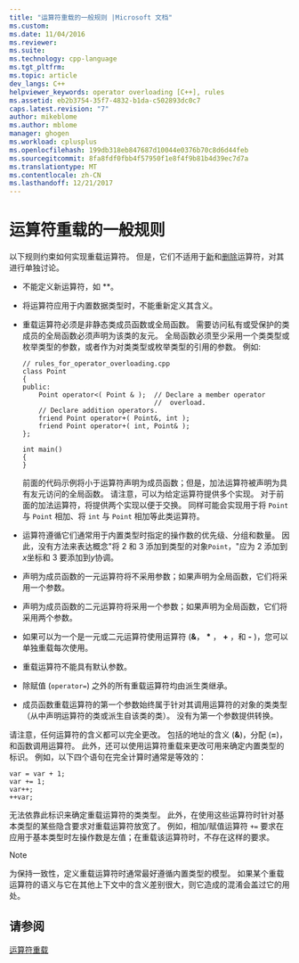 ```yaml
---
title: "运算符重载的一般规则 |Microsoft 文档"
ms.custom: 
ms.date: 11/04/2016
ms.reviewer: 
ms.suite: 
ms.technology: cpp-language
ms.tgt_pltfrm: 
ms.topic: article
dev_langs: C++
helpviewer_keywords: operator overloading [C++], rules
ms.assetid: eb2b3754-35f7-4832-b1da-c502893dc0c7
caps.latest.revision: "7"
author: mikeblome
ms.author: mblome
manager: ghogen
ms.workload: cplusplus
ms.openlocfilehash: 199db318eb847687d10044e0376b70c8d6d44feb
ms.sourcegitcommit: 8fa8fdf0fbb4f57950f1e8f4f9b81b4d39ec7d7a
ms.translationtype: MT
ms.contentlocale: zh-CN
ms.lasthandoff: 12/21/2017
---
```

# <a name="general-rules-for-operator-overloading"></a>运算符重载的一般规则
以下规则约束如何实现重载运算符。 但是，它们不适用于[新](../cpp/new-operator-cpp.md)和[删除](../cpp/delete-operator-cpp.md)运算符，对其进行单独讨论。  
  
-   不能定义新运算符，如 **。  
  
-   将运算符应用于内置数据类型时，不能重新定义其含义。  
  
-   重载运算符必须是非静态类成员函数或全局函数。 需要访问私有或受保护的类成员的全局函数必须声明为该类的友元。 全局函数必须至少采用一个类类型或枚举类型的参数，或者作为对类类型或枚举类型的引用的参数。 例如:  
  
    ```  
    // rules_for_operator_overloading.cpp  
    class Point  
    {  
    public:  
        Point operator<( Point & );  // Declare a member operator   
                                     //  overload.  
        // Declare addition operators.  
        friend Point operator+( Point&, int );  
        friend Point operator+( int, Point& );  
    };  
  
    int main()  
    {  
    }  
    ```  
  
     前面的代码示例将小于运算符声明为成员函数；但是，加法运算符被声明为具有友元访问的全局函数。 请注意，可以为给定运算符提供多个实现。 对于前面的加法运算符，将提供两个实现以便于交换。 同样可能会实现用于将 `Point` 与 `Point` 相加、将 `int` 与 `Point` 相加等此类运算符。  
  
-   运算符遵循它们通常用于内置类型时指定的操作数的优先级、分组和数量。 因此，没有方法来表达概念"将 2 和 3 添加到类型的对象`Point`，"应为 2 添加到*x*坐标和 3 要添加到*y*协调。  
  
-   声明为成员函数的一元运算符将不采用参数；如果声明为全局函数，它们将采用一个参数。  
  
-   声明为成员函数的二元运算符将采用一个参数；如果声明为全局函数，它们将采用两个参数。  
  
-   如果可以为一个是一元或二元运算符使用运算符 (**&**，  **\*** ，  **+** ，和 **-** )，您可以单独重载每次使用。  
  
-   重载运算符不能具有默认参数。  
  
-   除赋值 (`operator=`) 之外的所有重载运算符均由派生类继承。  
  
-   成员函数重载运算符的第一个参数始终属于针对其调用运算符的对象的类类型（从中声明运算符的类或派生自该类的类）。 没有为第一个参数提供转换。  
  
 请注意，任何运算符的含义都可以完全更改。 包括的地址的含义 (**&**)，分配 (**=**)，和函数调用运算符。 此外，还可以使用运算符重载来更改可用来确定内置类型的标识。 例如，以下四个语句在完全计算时通常是等效的：  
  
```  
var = var + 1;  
var += 1;  
var++;  
++var;  
```  
  
 无法依靠此标识来确定重载运算符的类类型。 此外，在使用这些运算符时针对基本类型的某些隐含要求对重载运算符放宽了。 例如，相加/赋值运算符 `+=` 要求在应用于基本类型时左操作数是左值；在重载该运算符时，不存在这样的要求。  
  
> [!NOTE]
>  为保持一致性，定义重载运算符时通常最好遵循内置类型的模型。 如果某个重载运算符的语义与它在其他上下文中的含义差别很大，则它造成的混淆会盖过它的用处。  
  
## <a name="see-also"></a>请参阅  
 [运算符重载](../cpp/operator-overloading.md)